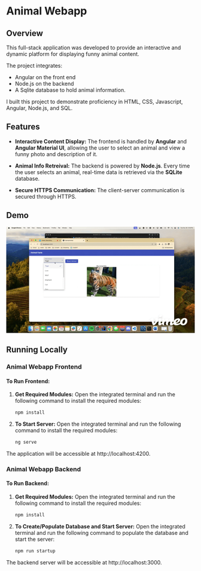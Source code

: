 # Animal Webapp

## Overview

This full-stack application was developed to provide an interactive and dynamic platform for displaying funny animal content. 

The project integrates: 
* Angular on the front end
* Node.js on the backend
* A Sqlite database to hold animal information.

I built this project to demonstrate proficiency in HTML, CSS, Javascript, Angular, Node.js, and SQL. 

## Features

- **Interactive Content Display:** The frontend is handled by **Angular** and **Angular Material UI**, allowing the user to select an animal and view a funny photo and description of it.

- **Animal Info Retreival:** The backend is powered by **Node.js**. Every time the user selects an animal, real-time data is retrieved via the **SQLite** database. 

- **Secure HTTPS Communication:** The client-server communication is secured through HTTPS.

## Demo
![Webapp function](https://github.com/caremackin/animal-webapp-project/blob/main/animal_webapp/gif/undefined-high.gif)

## Running Locally

### Animal Webapp Frontend

#### To Run Frontend:

1. **Get Required Modules:**
   Open the integrated terminal and run the following command to install the required modules:
   ```bash
   npm install

1. **To Start Server:**
   Open the integrated terminal and run the following command to install the required modules:
   ```bash
   ng serve

The application will be accessible at http://localhost:4200.

### Animal Webapp Backend

#### To Run Backend:

1. **Get Required Modules:**
   Open the integrated terminal and run the following command to install the required modules:
   ```bash
   npm install
2. **To Create/Populate Database and Start Server:**
   Open the integrated terminal and run the following command to populate the database and start the server:
   ```bash
   npm run startup
   
The backend server will be accessible at http://localhost:3000.

